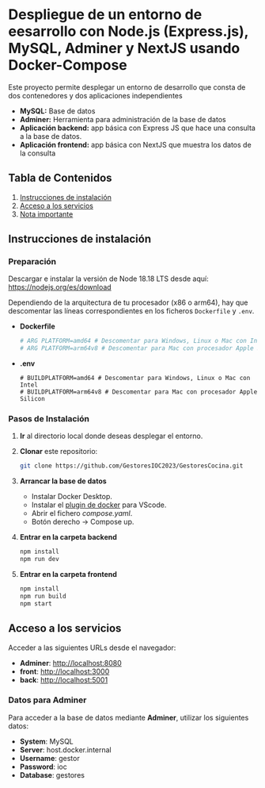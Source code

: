 # Despliegue de un entorno de eesarrollo con Node.js (Express.js), MySQL, Adminer y NextJS usando Docker-Compose

Este proyecto permite desplegar un entorno de desarrollo que consta de dos contenedores y dos aplicaciones independientes

- **MySQL:** Base de datos
- **Adminer:** Herramienta para administración de la base de datos
- **Aplicación backend:** app básica con Express JS que hace una consulta a la base de datos.
- **Aplicación frontend:** app básica con NextJS que muestra los datos de la consulta


## Tabla de Contenidos

1. [Instrucciones de instalación](#instrucciones-de-instalación)
2. [Acceso a los servicios](#acceso-a-los-servicios)
3. [Nota importante](#nota-importante)

## Instrucciones de instalación

### Preparación
Descargar e instalar la versión de Node 18.18 LTS desde aquí: https://nodejs.org/es/download

Dependiendo de la arquitectura de tu procesador (x86 o arm64), hay que descomentar las líneas correspondientes en los ficheros `Dockerfile` y `.env`.

- **Dockerfile**

    ```dockerfile
    # ARG PLATFORM=amd64 # Descomentar para Windows, Linux o Mac con Intel
    # ARG PLATFORM=arm64v8 # Descomentar para Mac con procesador Apple Silicon
    ```

- **.env**

    ```dotenv
    # BUILDPLATFORM=amd64 # Descomentar para Windows, Linux o Mac con Intel
    # BUILDPLATFORM=arm64v8 # Descomentar para Mac con procesador Apple Silicon
    ```

### Pasos de Instalación

1. **Ir** al directorio local donde deseas desplegar el entorno.
2. **Clonar** este repositorio:

    ```bash
    git clone https://github.com/GestoresIOC2023/GestoresCocina.git
    ```
3. **Arrancar la base de datos**
    - Instalar Docker Desktop.
    - Instalar el [plugin de docker](https://code.visualstudio.com/docs/containers/overview) para VScode.
    - Abrir el fichero *compose.yaml*. 
	- Botón derecho -> Compose up.

4. **Entrar en la carpeta backend**
    ```js
    npm install
    npm run dev
    ```

5.  **Entrar en la carpeta frontend**
    ```js
    npm install
    npm run build
    npm start
    ```    


## Acceso a los servicios

Acceder a las siguientes URLs desde el navegador:

- **Adminer**: [http://localhost:8080](http://localhost:8080)
- **front**: [http://localhost:3000](http://localhost:3000)
- **back**: [http://localhost:5001](http://localhost:3000)

### Datos para Adminer

Para acceder a la base de datos mediante **Adminer**, utilizar los siguientes datos:

- **System**: MySQL
- **Server**: host.docker.internal
- **Username**: gestor
- **Password**: ioc
- **Database**: gestores

